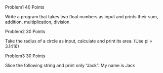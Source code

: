 Problem1                            40 Points

Write a program that takes two float numbers as input and prints their sum, addition, multiplication, division.

Problem2                           30 Points

Take the radius of a circle as input, calculate and print its area. (Use pi = 3.1416)

Problem3                          30 Points

Slice the following string and print only “Jack”.
My name is Jack
